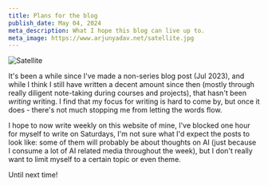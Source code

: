 ```yaml
---
title: Plans for the blog
publish_date: May 04, 2024
meta_description: What I hope this blog can live up to.
meta_image: https://www.arjunyadav.net/satellite.jpg
---
```


![Satellite](/satellite.jpg)

It's been a while since I've made a non-series blog post (Jul 2023), and while I think I still have written a decent amount since then (mostly through really diligent note-taking during courses and projects), that hasn't been _writing_ writing. I find that my focus for writing is hard to come by, but once it does - there's not much stopping me from letting the words flow. 

I hope to now write weekly on this website of mine, I've blocked one hour for myself to write on Saturdays, I'm not sure what I'd expect the posts to look like: some of them will probably be about thoughts on AI (just because I consume a lot of AI related media throughout the week), but I don't really want to limit myself to a certain topic or even theme.

Until next time!